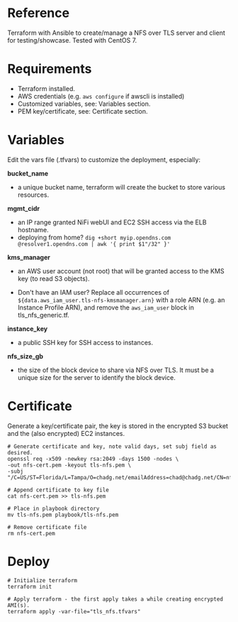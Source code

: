 # Reference
Terraform with Ansible to create/manage a NFS over TLS server and client for testing/showcase. Tested with CentOS 7.

# Requirements
- Terraform installed.
- AWS credentials (e.g. `aws configure` if awscli is installed)
- Customized variables, see: Variables section.
- PEM key/certificate, see: Certificate section.

# Variables
Edit the vars file (.tfvars) to customize the deployment, especially:

**bucket_name**

- a unique bucket name, terraform will create the bucket to store various resources.

**mgmt_cidr**

- an IP range granted NiFi webUI and EC2 SSH access via the ELB hostname.
- deploying from home? `dig +short myip.opendns.com @resolver1.opendns.com | awk '{ print $1"/32" }'`

**kms_manager**

- an AWS user account (not root) that will be granted access to the KMS key (to read S3 objects).

- Don't have an IAM user? Replace all occurrences of `${data.aws_iam_user.tls-nfs-kmsmanager.arn}` with a role ARN (e.g. an Instance Profile ARN), and remove the `aws_iam_user` block in tls_nfs_generic.tf.

**instance_key**

- a public SSH key for SSH access to instances.

**nfs_size_gb**

- the size of the block device to share via NFS over TLS. It must be a unique size for the server to identify the block device.

# Certificate
Generate a key/certificate pair, the key is stored in the encrypted S3 bucket and the (also encrypted) EC2 instances.
```
# Generate certificate and key, note valid days, set subj field as desired.
openssl req -x509 -newkey rsa:2049 -days 1500 -nodes \
-out nfs-cert.pem -keyout tls-nfs.pem \
-subj "/C=US/ST=Florida/L=Tampa/O=chadg.net/emailAddress=chad@chadg.net/CN=nfstls"

# Append certificate to key file
cat nfs-cert.pem >> tls-nfs.pem

# Place in playbook directory
mv tls-nfs.pem playbook/tls-nfs.pem

# Remove certificate file
rm nfs-cert.pem
```

# Deploy
```
# Initialize terraform
terraform init

# Apply terraform - the first apply takes a while creating encrypted AMI(s).
terraform apply -var-file="tls_nfs.tfvars"
```
